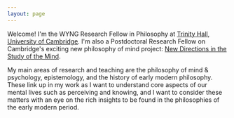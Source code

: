 ```yaml
---
layout: page
---
```


Welcome! I'm the WYNG Research Fellow in Philosophy at [Trinity Hall](http://www.trinhall.cam.ac.uk), [University of Cambridge](http://www.cam.ac.uk). I'm also a Postdoctoral Research Fellow on Cambridge's exciting new philosophy of mind project: [New Directions in the Study of the Mind](http://www.newdirectionsproject.com).

My main areas of research and teaching are the philosophy of mind & psychology, epistemology, and the history of early modern philosophy. These link up in my work as I want to understand core aspects of our mental lives such as perceiving and knowing, and I want to consider these matters with an eye on the rich insights to be found in the philosophies of the early modern period.